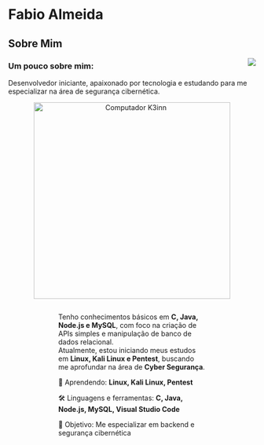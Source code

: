 # Fabio Almeida

## Sobre Mim

<img align='right' src="https://github-readme-stats.vercel.app/api?username=FabioAlmeida77&show_icons=true&title_color=783c00&text_color=af552e&icon_color=783c00&bg_color=f8efd4&cache_seconds=2300">

### Um pouco sobre mim: 

<p>
Desenvolvedor iniciante, apaixonado por tecnologia e estudando para me especializar na área de segurança cibernética.
</p>

<p align="center">
  <img src="https://raw.githubusercontent.com/MicaelliMedeiros/micaellimedeiros/master/image/computer-illustration.png" width="400px" alt="Computador K3inn">
</p>

<div style="display: flex; align-items: center; justify-content: center; gap: 40px; flex-wrap: wrap;">
  <div style="max-width: 300px;">
    <p align="left"> 
      Tenho conhecimentos básicos em <strong>C, Java, Node.js e MySQL</strong>, com foco na criação de APIs simples e manipulação de banco de dados relacional.<br>
      Atualmente, estou iniciando meus estudos em <strong>Linux, Kali Linux e Pentest</strong>, buscando me aprofundar na área de <strong>Cyber Segurança</strong>.
    </p>

<p align="left">
  🧠 Aprendendo: <strong>Linux, Kali Linux, Pentest</strong>
</p>

<p align="left">
  🛠️ Linguagens e ferramentas: <strong>C, Java, Node.js, MySQL, Visual Studio Code</strong>
</p>

<p align="left">
  🎯 Objetivo: Me especializar em backend e segurança cibernética
</p>
